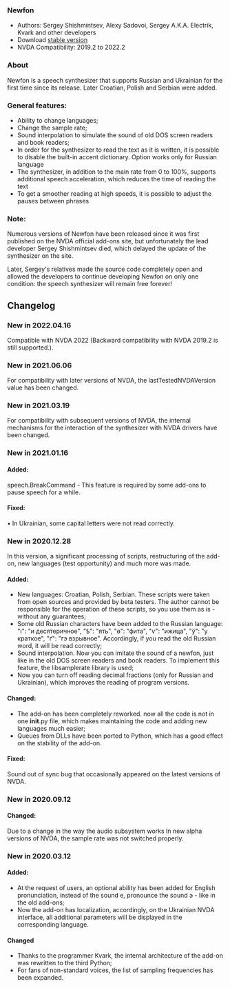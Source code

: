 ﻿### Newfon

* Authors: Sergey Shishmintsev, Alexy Sadovoi, Sergey A.K.A. Electrik, Kvark and other developers
* Download [stable version][1]
* NVDA Compatibility: 2019.2 to 2022.2

### About

Newfon is a speech synthesizer that supports Russian and Ukrainian for the first time since its release. Later Croatian, Polish and Serbian were added.

### General features:

* Ability to change languages;
* Change the sample rate;
* Sound interpolation to simulate the sound of old DOS screen readers and book readers;
* In order for the synthesizer to read the text as it is written, it is possible to disable the built-in accent dictionary. Option works only for Russian language
* The synthesizer, in addition to the main rate from 0 to 100%, supports additional speech acceleration, which reduces the time of reading the text
* To get a smoother reading at high speeds, it is possible to adjust the pauses between phrases

### Note:

Numerous versions of Newfon have been released since it was first published on the NVDA official add-ons site, but unfortunately the lead developer Sergey Shishmintsev died, which delayed the update of the synthesizer on the site.

Later, Sergey's relatives made the source code completely open and allowed the developers to continue developing Newfon on only one condition: the speech synthesizer will remain free forever!

## Changelog

### New in 2022.04.16

Compatible with NVDA 2022 (Backward compatibility with NVDA 2019.2 is still supported.).

### New in 2021.06.06

For compatibility with later versions of NVDA, the lastTestedNVDAVersion value has been changed.

### New in 2021.03.19

For compatibility with subsequent versions of NVDA, the internal mechanisms for the interaction of the synthesizer with NVDA drivers have been changed.

### New in 2021.01.16
#### Added:

speech.BreakCommand - This feature is required by some add-ons to pause speech for a while.

#### Fixed:

• In Ukrainian, some capital letters were not read correctly.

### New in 2020.12.28

In this version, a significant processing of scripts, restructuring of the add-on, new languages (test opportunity) and much more was made.

#### Added:

* New languages: Croatian, Polish, Serbian. These scripts were taken from open sources and provided by beta testers. The author cannot be responsible for the operation of these scripts, so you use them as is - without any guarantees;
* Some old Russian characters have been added to the Russian language: "і": "и десятеричное", "ѣ": "ять", "ѳ": "фита", "ѵ": "ижица", "ў": "у краткое", "ґ": "гэ взрывное". Accordingly, if you read the old Russian word, it will be read correctly;
* Sound interpolation. Now you can imitate the sound of a newfon, just like in the old DOS screen readers and book readers. To implement this feature, the libsamplerate library is used;
* Now you can turn off reading decimal fractions (only for Russian and Ukrainian), which improves the reading of program versions.

#### Changed:

* The add-on has been completely reworked. now all the code is not in one __init__.py file, which makes maintaining the code and adding new languages much easier;
* Queues from DLLs have been ported to Python, which has a good effect on the stability of the add-on.

#### Fixed:

Sound out of sync bug that occasionally appeared on the latest versions of NVDA.

### New in 2020.09.12
#### Changed:

Due to a change in the way the audio subsystem works In new alpha versions of NVDA, the sample rate was not switched properly.

### New in 2020.03.12
#### Added:

* At the request of users, an optional ability has been added for English pronunciation, instead of the sound е, pronounce the sound э - like in the old add-ons;
* Now the add-on has localization, accordingly, on the Ukrainian NVDA interface, all additional parameters will be displayed in the corresponding language.

#### Changed

* Thanks to the programmer Kvark, the internal architecture of the add-on was rewritten to the third Python;
* For fans of non-standard voices, the list of sampling frequencies has been expanded.

[1]: https://github.com/DraganRatkovich/newfon/releases/download/2022.04.16/newfon-2022.04.16.nvda-addon
